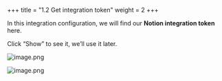 +++
title = "1.2 Get integration token"
weight = 2
+++


In this integration configuration, we will find our **Notion integration token** here.


Click “Show” to see it, we’ll use it later.


![image.png](/images/002-ii-level-1-notion-to-md/001-1-setup-notion-integration/5-220323-image.png)


![image.png](/images/002-ii-level-1-notion-to-md/001-1-setup-notion-integration/5-151041-image.png)


